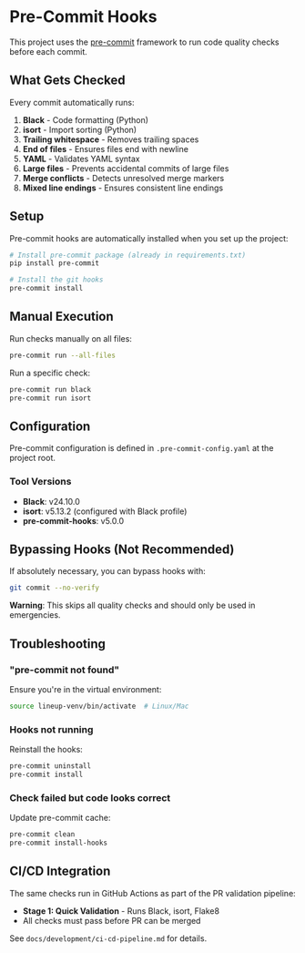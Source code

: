 # Pre-Commit Hooks

This project uses the [pre-commit](https://pre-commit.com/) framework to run code quality checks before each commit.

## What Gets Checked

Every commit automatically runs:

1. **Black** - Code formatting (Python)
2. **isort** - Import sorting (Python)
3. **Trailing whitespace** - Removes trailing spaces
4. **End of files** - Ensures files end with newline
5. **YAML** - Validates YAML syntax
6. **Large files** - Prevents accidental commits of large files
7. **Merge conflicts** - Detects unresolved merge markers
8. **Mixed line endings** - Ensures consistent line endings

## Setup

Pre-commit hooks are automatically installed when you set up the project:

```bash
# Install pre-commit package (already in requirements.txt)
pip install pre-commit

# Install the git hooks
pre-commit install
```

## Manual Execution

Run checks manually on all files:

```bash
pre-commit run --all-files
```

Run a specific check:

```bash
pre-commit run black
pre-commit run isort
```

## Configuration

Pre-commit configuration is defined in `.pre-commit-config.yaml` at the project root.

### Tool Versions

- **Black**: v24.10.0
- **isort**: v5.13.2 (configured with Black profile)
- **pre-commit-hooks**: v5.0.0

## Bypassing Hooks (Not Recommended)

If absolutely necessary, you can bypass hooks with:

```bash
git commit --no-verify
```

**Warning**: This skips all quality checks and should only be used in emergencies.

## Troubleshooting

### "pre-commit not found"

Ensure you're in the virtual environment:

```bash
source lineup-venv/bin/activate  # Linux/Mac
```

### Hooks not running

Reinstall the hooks:

```bash
pre-commit uninstall
pre-commit install
```

### Check failed but code looks correct

Update pre-commit cache:

```bash
pre-commit clean
pre-commit install-hooks
```

## CI/CD Integration

The same checks run in GitHub Actions as part of the PR validation pipeline:

- **Stage 1: Quick Validation** - Runs Black, isort, Flake8
- All checks must pass before PR can be merged

See `docs/development/ci-cd-pipeline.md` for details.
